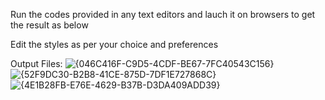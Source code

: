 Run the codes provided in any text editors and lauch it on browsers to get the result as below

Edit the styles as per your choice and preferences

Output Files:
![{046C416F-C9D5-4CDF-BE67-7FC40543C156}](https://github.com/user-attachments/assets/974483c6-53a5-466a-a27c-d03f81d32c09)
![{52F9DC30-B2B8-41CE-875D-7DF1E727868C}](https://github.com/user-attachments/assets/95805235-1fa7-4d63-994e-84572b031488)
![{4E1B28FB-E76E-4629-B37B-D3DA409ADD39}](https://github.com/user-attachments/assets/e539ece7-1efc-45b5-9556-839c884ddfe8)

